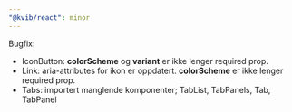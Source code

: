 ```yaml
---
"@kvib/react": minor
---
```


Bugfix:

- IconButton: **colorScheme** og **variant** er ikke lenger required prop.
- Link: aria-attributes for ikon er oppdatert. **colorScheme** er ikke lenger required prop.
- Tabs: importert manglende komponenter; TabList, TabPanels, Tab, TabPanel
